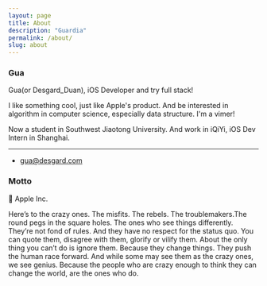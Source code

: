 ```yaml
---
layout: page
title: About
description: "Guardia"
permalink: /about/
slug: about
---
```


### Gua 

Gua(or Desgard_Duan), iOS Developer and try full stack! 

I like something cool, just like Apple's product. And be interested in algorithm  in computer science, especially data structure. I'm a vimer!

Now a student in Southwest Jiaotong University. And work in iQiYi, iOS Dev Intern in Shanghai.

---

* gua@desgard.com


### Motto

 Apple Inc.

Here’s to the crazy ones. The misfits. The rebels. The troublemakers.The round pegs in the square holes. The ones who see things differently. They’re not fond of rules. And they have no respect for the status quo. You can quote them, disagree with them, glorify or vilify them. About the only thing you can’t do is ignore them. Because they change things. They push the human race forward. And while some may see them as the crazy ones, we see genius. Because the people who are crazy enough to think they can change the world, are the ones who do.

